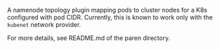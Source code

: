 A namenode topology plugin mapping pods to cluster nodes for a K8s configured with pod CIDR.
Currently, this is known to work only with the `kubenet` network provider.

For more details, see README.md of the paren directory.
